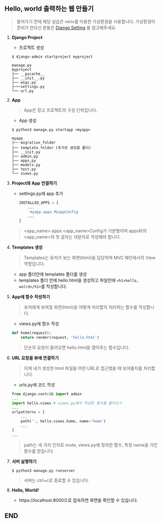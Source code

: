## Hello, world 출력하는 웹 만들기

> 들어가기 전에 해당 실습은 venv를 이용한 가상환경을 사용합니다.
> 가상환경이 준비가 안되신 분들은 [Django Setting](https://github.com/sangyeol-kim/python_study/tree/master/django/setting) 를 참고해주세요.

1. **Django Project**
    - 프로젝트 생성

    ```$ django-admin startproject myproject```

    ```
    manage.py
    myproject
    ├── __pycache__
    ├── __init__.py
    ├── wsgi.py
    ├───settings.py
    └── url.py
    ```

2. **App**
    > App은 장고 프로젝트의 구성 단위입니다.

    - App 생성

    ```$ python3 manage.py startapp <myapp>```

    ```
    myapp
    ├── migration_folder
    ├── template_folder (추가로 생성할 폴더)
    ├── __init.py
    ├── admin.py
    ├── apps.py
    ├── models.py
    ├── test.py
    └── views.py
    ```

3. **Project와 App 연결하기**

    - settings.py에 app 추가
        ```python
        INSTALLED_APPS = {
            ...
            'myapp.apps.MyappConfig
            ...
        }
        ```
    > <app_name>.apps.<app_name>Config가 기본형이며 apps뒤의 <app_name>의 첫 글자는 대문자로 작성해야 합니다.

4. **Templates 생성**

    > Templates는 유저가 보는 화면(html)을 담당하며 MVC 패턴에서의 View 역할입니다.
    - app 폴더안에 templates 폴더를 생성
    - templates 폴더 안에 hello.html을 생성하고 파일안에 ``` <h1>hello, wolrd</h1> ```를 작성합니다.

5. **App에 함수 작성하기**

    > 유저에게 보여질 화면(html)을 어떻게 처리할지 처리하는 함수를 작성합니다.
    - views.py에 함수 작성
    ```python
    def home(request):
        return render(request, 'hello.html')
    ```
    > 단순히 요청이 들어오면 hello.html을 열어주는 함수입니다.

6. **URL 요청을 뷰에 연결하기**

    > 이제 내가 생성한 html 파일을 어떤 URL로 접근했을 때 보여줄지를 처리합니다.
    - urls.py에 코드 작성
    ```python
    from django.contrib import admin
    ...
    import hello.views # views.py에서 작성한 함수를 불러오기
    ...
    urlpatterns = [
        ...
        path('', hello.views.home, name='home')
        ...
    ]
    ...
    ```
    > path는 세 가지 인자로 route, views.py에 정의한 함수, 특정 name을 가진 함수를 받습니다.

7. **서버 실행하기**

    ```
    $ python3 manage.py runserver
    ```
    > 서버는 ctrl+c로 종료할 수 있습니다.

8. **Hello, World!**

    - https://localhost:8000으로 접속하면 화면을 확인할 수 있습니다.

## END
